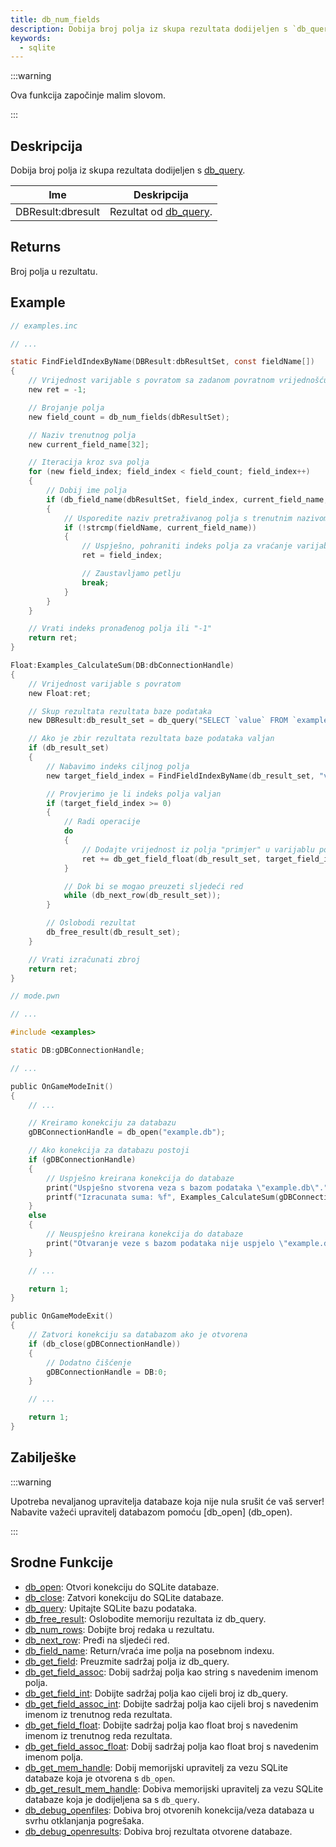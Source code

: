 ```yaml
---
title: db_num_fields
description: Dobija broj polja iz skupa rezultata dodijeljen s `db_query`.
keywords:
  - sqlite
---
```


:::warning

Ova funkcija započinje malim slovom.

:::

## Deskripcija

Dobija broj polja iz skupa rezultata dodijeljen s [db_query](db_query).

| Ime               | Deskripcija                       |
| ----------------- | --------------------------------- |
| DBResult:dbresult | Rezultat od [db_query](db_query). |

## Returns

Broj polja u rezultatu.

## Example

```c
// examples.inc

// ...

static FindFieldIndexByName(DBResult:dbResultSet, const fieldName[])
{
    // Vrijednost varijable s povratom sa zadanom povratnom vrijednošću
    new ret = -1;

    // Brojanje polja
    new field_count = db_num_fields(dbResultSet);

    // Naziv trenutnog polja
    new current_field_name[32];

    // Iteracija kroz sva polja
    for (new field_index; field_index < field_count; field_index++)
    {
        // Dobij ime polja
        if (db_field_name(dbResultSet, field_index, current_field_name, sizeof current_field_name))
        {
            // Usporedite naziv pretraživanog polja s trenutnim nazivom polja
            if (!strcmp(fieldName, current_field_name))
            {
                // Uspješno, pohraniti indeks polja za vraćanje varijable vrijednosti
                ret = field_index;

                // Zaustavljamo petlju
                break;
            }
        }
    }

    // Vrati indeks pronađenog polja ili "-1"
    return ret;
}

Float:Examples_CalculateSum(DB:dbConnectionHandle)
{
    // Vrijednost varijable s povratom
    new Float:ret;

    // Skup rezultata rezultata baze podataka
    new DBResult:db_result_set = db_query("SELECT `value` FROM `examples`");

    // Ako je zbir rezultata rezultata baze podataka valjan
    if (db_result_set)
    {
        // Nabavimo indeks ciljnog polja
        new target_field_index = FindFieldIndexByName(db_result_set, "value");

        // Provjerimo je li indeks polja valjan
        if (target_field_index >= 0)
        {
            // Radi operacije
            do
            {
                // Dodajte vrijednost iz polja "primjer" u varijablu povratne vrijednosti
                ret += db_get_field_float(db_result_set, target_field_index);
            }

            // Dok bi se mogao preuzeti sljedeći red
            while (db_next_row(db_result_set));
        }

        // Oslobodi rezultat
        db_free_result(db_result_set);
    }

    // Vrati izračunati zbroj
    return ret;
}
```

```c
// mode.pwn

// ...

#include <examples>

static DB:gDBConnectionHandle;

// ...

public OnGameModeInit()
{
    // ...

    // Kreiramo konekciju za databazu
    gDBConnectionHandle = db_open("example.db");

    // Ako konekcija za databazu postoji
    if (gDBConnectionHandle)
    {
        // Uspješno kreirana konekcija do databaze
        print("Uspješno stvorena veza s bazom podataka \"example.db\".");
        printf("Izracunata suma: %f", Examples_CalculateSum(gDBConnectionHandle));
    }
    else
    {
        // Neuspješno kreirana konekcija do databaze
        print("Otvaranje veze s bazom podataka nije uspjelo \"example.db\".");
    }

    // ...

    return 1;
}

public OnGameModeExit()
{
    // Zatvori konekciju sa databazom ako je otvorena
    if (db_close(gDBConnectionHandle))
    {
        // Dodatno čišćenje
        gDBConnectionHandle = DB:0;
    }

    // ...

    return 1;
}
```

## Zabilješke

:::warning

Upotreba nevaljanog upravitelja databaze koja nije nula srušit će vaš server! Nabavite važeći upravitelj databazom pomoću [db_open] (db_open).

:::

## Srodne Funkcije

- [db_open](db_open): Otvori konekciju do SQLite databaze.
- [db_close](b_close): Zatvori konekciju do SQLite databaze.
- [db_query](db_query): Upitajte SQLite bazu podataka.
- [db_free_result](db_free_result): Oslobodite memoriju rezultata iz db_query.
- [db_num_rows](db_num_rows): Dobijte broj redaka u rezultatu.
- [db_next_row](db_next_row): Pređi na sljedeći red.
- [db_field_name](db_field_name): Return/vraća ime polja na posebnom indexu.
- [db_get_field](db_get_field): Preuzmite sadržaj polja iz db_query.
- [db_get_field_assoc](db_get_field_assoc): Dobij sadržaj polja kao string s navedenim imenom polja.
- [db_get_field_int](db_get_field_int): Dobijte sadržaj polja kao cijeli broj iz db_query.
- [db_get_field_assoc_int](db_get_field_assoc_int): Dobijte sadržaj polja kao cijeli broj s navedenim imenom iz trenutnog reda rezultata.
- [db_get_field_float](db_get_field_float): Dobijte sadržaj polja kao float broj s navedenim imenom iz trenutnog reda rezultata.
- [db_get_field_assoc_float](db_get_field_assoc_float): Dobij sadržaj polja kao float broj s navedenim imenom polja.
- [db_get_mem_handle](db_get_mem_handle): Dobij memorijski upravitelj za vezu SQLite databaze koja je otvorena s `db_open`.
- [db_get_result_mem_handle](db_get_result_mem_handle): Dobiva memorijski upravitelj za vezu SQLite databaze koja je dodijeljena sa s `db_query`.
- [db_debug_openfiles](db_debug_openfiles): Dobiva broj otvorenih konekcija/veza databaza u svrhu otklanjanja pogrešaka.
- [db_debug_openresults](db_debug_openresults): Dobiva broj rezultata otvorene databaze.
